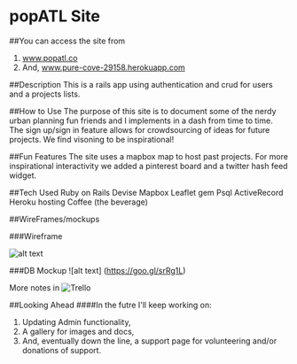 # popATL Site
##You can access the site from

1. www.popatl.co
2. And, www.pure-cove-29158.herokuapp.com

##Description
This is a rails app using authentication and crud for users and a projects lists. 

##How to Use
The purpose of this site is to document some of the nerdy urban planning fun friends and I implements in a dash from time to time. The sign up/sign in feature allows for crowdsourcing of ideas for future projects. We find visoning to be inspirational!

##Fun Features
The site uses a mapbox map to host past projects. For more inspirational interactivity we added a pinterest board and a twitter hash feed widget.

##Tech Used
	Ruby on Rails
	Devise
	Mapbox
	Leaflet gem
	Psql
	ActiveRecord
	Heroku hosting
	Coffee (the beverage)
	

##WireFrames/mockups

###Wireframe

![alt text](https://goo.gl/V6t3RE)

###DB Mockup
![alt text] (https://goo.gl/srRg1L)

More notes in ![Trello](https://trello.com/b/RBNZxvNz/popatl-app)



##Looking Ahead
####In the futre I'll keep working on:

1. Updating Admin functionality, 
2. A gallery for images and docs,
3. And, eventually down the line, a support page for volunteering and/or donations of support.

